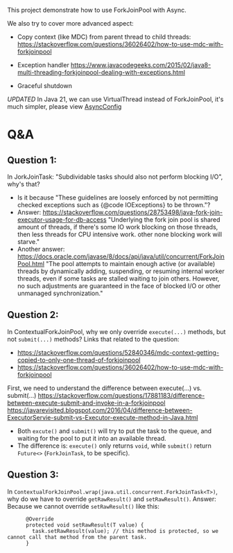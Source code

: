 This project demonstrate how to use ForkJoinPool with Async.

We also try to cover more advanced aspect:

- Copy context (like MDC) from parent thread to child threads:
  https://stackoverflow.com/questions/36026402/how-to-use-mdc-with-forkjoinpool

- Exception handler
  https://www.javacodegeeks.com/2015/02/java8-multi-threading-forkjoinpool-dealing-with-exceptions.html

- Graceful shutdown

*UPDATED*
In Java 21, we can use VirtualThread instead of ForkJoinPool, it's much simpler, please view [AsyncConfig](./src/main/java/org/tnmk/practice/pro02easyncforkjoinpoolsimple/custom_async_pool/AsyncConfig.java)

# Q&A

## Question 1:

In JorkJoinTask: "Subdividable tasks should also not perform blocking I/O", why's that?

- Is it because "These guidelines are loosely enforced by not permitting checked exceptions such as {@code IOExceptions} to be thrown."?
- Answer: https://stackoverflow.com/questions/28753498/java-fork-join-executor-usage-for-db-access
  "Underlying the fork join pool is shared amount of threads, if there's some IO work blocking on those threads, then less threads for CPU intensive
  work. other none blocking work will starve."
- Another answer: https://docs.oracle.com/javase/8/docs/api/java/util/concurrent/ForkJoinPool.html
  "The pool attempts to maintain enough active (or available) threads by dynamically adding, suspending, or resuming internal worker threads, even if
  some tasks are stalled waiting to join others.
  However, no such adjustments are guaranteed in the face of blocked I/O or other unmanaged synchronization."

## Question 2:

In ContextualForkJoinPool, why we only override `execute(...)` methods, but not `submit(...)` methods?
Links that related to the question:

- https://stackoverflow.com/questions/52840346/mdc-context-getting-copied-to-only-one-thread-of-forkjoinpool
- https://stackoverflow.com/questions/36026402/how-to-use-mdc-with-forkjoinpool

First, we need to understand the difference between execute(...) vs. submit(...)
https://stackoverflow.com/questions/17881183/difference-between-execute-submit-and-invoke-in-a-forkjoinpool
https://javarevisited.blogspot.com/2016/04/difference-between-ExecutorServie-submit-vs-Executor-execute-method-in-Java.html

- Both `excute()` and `submit()` will try to put the task to the queue, and waiting for the pool to put it into an available thread.
- The difference is: `execute()` only returns `void`, while `submit()` return `Future<>` (`ForkJoinTask`, to be specific).

## Question 3:

In `ContextualForkJoinPool.wrap(java.util.concurrent.ForkJoinTask<T>)`, why do we have to override `getRawResult()` and `setRawResult()`.
Answer:
Because we cannot override `setRawResult()` like this:

``` 
      @Override
      protected void setRawResult(T value) {
        task.setRawResult(value); // this method is protected, so we cannot call that method from the parent task.
      }
```